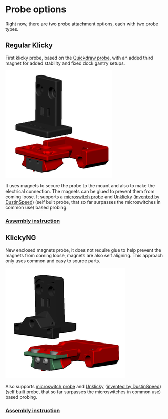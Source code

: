 # Probe options

Right now, there are two probe attachment options, each with two probe types.

## Regular Klicky

First klicky probe, based on the [Quickdraw probe](https://github.com/Annex-Engineering/Quickdraw_Probe), with an added third magnet for added stability and fixed dock gantry setups.

<img src="./KlickyProbe/Photos/KlickyProbe.png" alt="klickyprobe" style="zoom:50%;" />

It uses magnets to secure the probe to the mount and also to make the electrical connection.
The magnets can be glued to prevent them from coming loose.
It supports a [microswitch probe](./KlickyProbe/) and [Unklicky](./UnklickyProbe/) ([invented by DustinSpeed](https://github.com/majarspeed/Unklicky)) (self built probe, that so far surpasses the microswitches in common use) based probing.

### [Assembly instruction](./KlickyProbe/)

## KlickyNG

New enclosed magnets probe, it does not require glue to help prevent the magnets from coming loose, magnets are also self aligning.
This approach only uses common and easy to source parts.

<img src="./KlickyNG/Photos/KlickyNG.png" alt="klickyNGprobe" style="zoom:50%;" />

Also supports [microswitch probe](./KlickyNG/) and [Unklicky](./UnklickyNG/) ([invented by DustinSpeed](https://github.com/majarspeed/Unklicky)) (self built probe, that so far surpasses the microswitches in common use) based probing.

### [Assembly instruction](./KlickyNG/)
